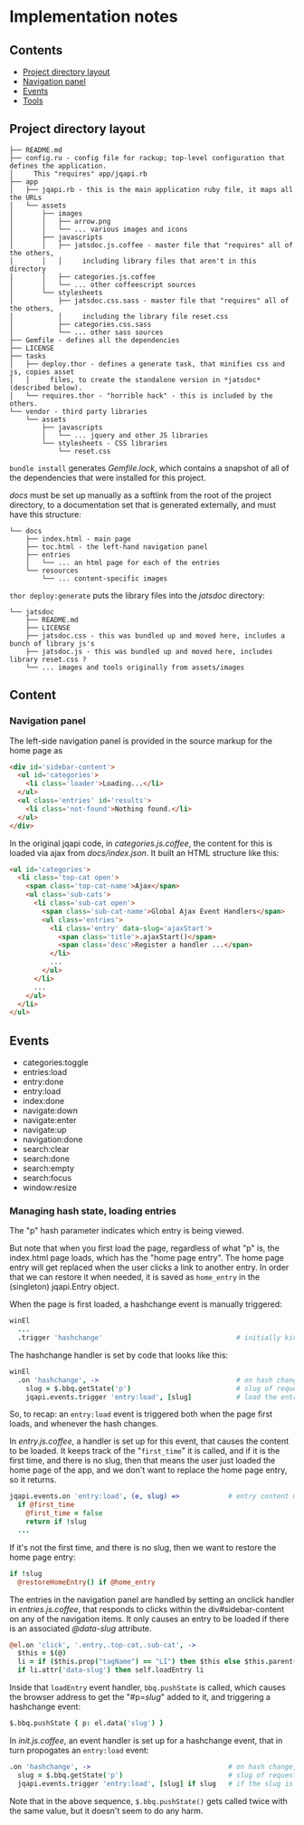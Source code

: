 ﻿# Implementation notes

## Contents

* [Project directory layout](#project-directory-layout)
* [Navigation panel](#navigation-panel)
* [Events](#events)
* [Tools](#tools)


## Project directory layout

```
├── README.md
├── config.ru - config file for rackup; top-level configuration that defines the application.
│     This "requires" app/jqapi.rb
├── app
│   ├── jqapi.rb - this is the main application ruby file, it maps all the URLs
│   └── assets
│       ├── images
│       │   ├── arrow.png
│       │   └── ... various images and icons
│       ├── javascripts
│       │   ├── jatsdoc.js.coffee - master file that "requires" all of the others,
│       │   │     including library files that aren't in this directory
│       │   ├── categories.js.coffee
│       │   └── ... other coffeescript sources
│       └── stylesheets
│           ├── jatsdoc.css.sass - master file that "requires" all of the others,
│           │     including the library file reset.css
│           ├── categories.css.sass
│           └── ... other sass sources
├── Gemfile - defines all the dependencies
├── LICENSE
├── tasks
│   ├── deploy.thor - defines a generate task, that minifies css and js, copies asset
│   │     files, to create the standalone version in *jatsdoc* (described below).
│   └── requires.thor - "horrible hack" - this is included by the others.
└── vendor - third party libraries
    └── assets
        ├── javascripts
        │   └── ... jquery and other JS libraries
        └── stylesheets - CSS libraries
            └── reset.css
```

`bundle install` generates *Gemfile.lock*, which contains a snapshot of all of the
dependencies that were installed for this project.

*docs* must be set up manually as a softlink from the root of the project directory,
to a documentation set that is generated externally, and must have this structure:

```
└── docs
    ├── index.html - main page
    ├── toc.html - the left-hand navigation panel
    ├── entries
    │   └── ... an html page for each of the entries
    └── resources
        └── ... content-specific images
```

`thor deploy:generate` puts the library files into the *jatsdoc* directory:

```
└── jatsdoc
    ├── README.md
    ├── LICENSE
    ├── jatsdoc.css - this was bundled up and moved here, includes a bunch of library js's
    ├── jatsdoc.js - this was bundled up and moved here, includes library reset.css ?
    └── ... images and tools originally from assets/images
```


## Content

### Navigation panel

The left-side navigation panel is provided in the source markup for the home page
as

```html
<div id='sidebar-content'>
  <ul id='categories'>
    <li class='loader'>Loading...</li>
  </ul>
  <ul class='entries' id='results'>
    <li class='not-found'>Nothing found.</li>
  </ul>
</div>
```

In the original jqapi code, in *categories.js.coffee*, the content for this is loaded
via ajax from *docs/index.json*.  It built an HTML structure like this:

```html
<ul id='categories'>
  <li class='top-cat open'>
    <span class='top-cat-name'>Ajax</span>
    <ul class='sub-cats'>
      <li class='sub-cat open'>
        <span class='sub-cat-name'>Global Ajax Event Handlers</span>
        <ul class='entries'>
          <li class='entry' data-slug='ajaxStart'>
            <span class='title'>.ajaxStart()</span>
            <span class='desc'>Register a handler ...</span>
          </li>
          ...
        </ul>
      </li>
      ...
    </ul>
  </li>
</ul>
```


## Events

* categories:toggle
* entries:load
* entry:done
* entry:load
* index:done
* navigate:down
* navigate:enter
* navigate:up
* navigation:done
* search:clear
* search:done
* search:empty
* search:focus
* window:resize


### Managing hash state, loading entries

The "p" hash parameter indicates which entry is being viewed.

But note that when you first load the page, regardless of what "p" is, the index.html
page loads, which has the "home page entry".  The home page entry will get replaced
when the user clicks a link to another entry.  In order that we can restore it when
needed, it is saved as `home_entry` in the (singleton) jqapi.Entry object.

When the page is first loaded, a hashchange event is manually triggered:

```coffee
winEl
  ...
  .trigger 'hashchange'                                 # initially kick it off
```

The hashchange handler is set by code that looks like this:

```coffee
winEl
  .on 'hashchange', ->                                  # on hash change, happens in entry load
    slug = $.bbq.getState('p')                          # slug of requested entry
    jqapi.events.trigger 'entry:load', [slug]           # load the entry, even if the slug is not defined
```

So, to recap:  an `entry:load` event is triggered both when the page first loads, and
whenever the hash changes.


In *entry.js.coffee*, a handler is set up for this event, that causes the content to
be loaded.  It keeps track of the "`first_time`" it is called, and if it is the first time,
and there is no slug, then that means the user just loaded the home page of the app, and
we don't want to replace the home page entry, so it returns.


```coffee
jqapi.events.on 'entry:load', (e, slug) =>            # entry content must be loaded on this event
  if @first_time
    @first_time = false
    return if !slug
  ...
```

If it's not the first time, and there is no slug, then we want to restore the home page entry:

```coffee
if !slug
  @restoreHomeEntry() if @home_entry
```

The entries in the navigation panel are handled by setting an onclick handler in
*entries.js.coffee*, that responds to clicks within the
div#sidebar-content on any of the navigation items.  It only causes an entry to be loaded
if there is an associated *@data-slug* attribute.

```coffee
@el.on 'click', '.entry,.top-cat,.sub-cat', ->
  $this = $(@)
  li = if ($this.prop("tagName") == "LI") then $this else $this.parent()
  if li.attr('data-slug') then self.loadEntry li
```

Inside that `loadEntry` event handler, `bbq.pushState` is called, which causes the browser
address to get the "#p=*slug*" added to it, and triggering a hashchange event:

```coffee
$.bbq.pushState { p: el.data('slug') }
```

In *init.js.coffee*, an event handler is set up for a hashchange event, that
in turn propogates an `entry:load` event:

```coffee
.on 'hashchange', ->                                  # on hash change, happens in entry load
  slug = $.bbq.getState('p')                          # slug of requested entry
  jqapi.events.trigger 'entry:load', [slug] if slug   # if the slug is set load the entry
```

Note that in the above sequence, `$.bbq.pushState()` gets called twice with the same
value, but it doesn't seem to do any harm.



